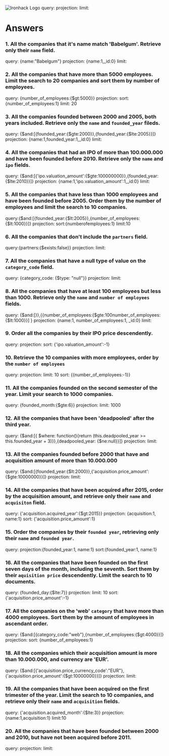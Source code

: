 ![Ironhack Logo](https://i.imgur.com/1QgrNNw.png)
query: 
projection: 
limit: 

# Answers

### 1. All the companies that it's name match 'Babelgum'. Retrieve only their `name` field.
query: {name:"Babelgum"}
projection: {name:1,_id:0}
limit: 


### 2. All the companies that have more than 5000 employees. Limit the search to 20 companies and sort them by **number of employees**.
query: {number_of_employees:{$gt:5000}}
projection: 
sort: {number_of_employees:1}
limit: 20

### 3. All the companies founded between 2000 and 2005, both years included. Retrieve only the `name` and `founded_year` fileds.
query: {$and:[{founded_year:{$gte:2000}},{founded_year:{$lte:2005}}]}
projection: {name:1,founded_year:1,_id:0}
limit: 

### 4. All the companies that had an IPO of more than 100.000.000 and have been founded before 2010. Retrieve only the `name` and `ipo` fields.
query: {$and:[{'ipo.valuation_amount':{$gte:100000000}},{founded_year:{$lte:2010}}]}
projection: {name:1,'ipo.valuation_amount':1,_id:0}
limit: 

### 5. All the companies that have less than 1000 employees and have been founded before 2005. Order them by the number of employees and limit the search to 10 companies.
query:{$and:[{founded_year:{$lt:2005}},{number_of_employees:{$lt:1000}}]} 
projection: 
sort:{numberofemployees:1}
limit:10 

### 6. All the companies that don't include the `partners` field.
query:{partners:{$exists:false}}
projection: 
limit: 

### 7. All the companies that have a null type of value on the `category_code` field.
query: {category_code: {$type: "null"}}
projection: 
limit: 

### 8. All the companies that have at least 100 employees but less than 1000. Retrieve only the `name` and `number of employees` fields.
query: {$and:[}},{{number_of_employees:{$gte:100number_of_employees:{$lt:1000}}] }
projection: {name:1, number_of_employees:1, _id:0}
limit: 

### 9. Order all the companies by their IPO price descendently.
query: 
projection: 
sort: {'ipo.valuation_amount':-1}

### 10. Retrieve the 10 companies with more employees, order by the `number of employees`
query: 
projection: 
limit: 10
sort: {{number_of_employees:-1}}

### 11. All the companies founded on the second semester of the year. Limit your search to 1000 companies.
query: {founded_month:{$gte:6}}
projection: 
limit: 1000

### 12. All the companies that have been 'deadpooled' after the third year.
query: {$and:[{ $where: function(){return (this.deadpooled_year >= this.founded_year + 3)}},{deadpooled_year: {$ne:null}}]}
projection: 
limit: 

### 13. All the companies founded before 2000 that have and acquisition amount of more than 10.000.000
query: {$and:[{founded_year:{$lt:2000}},{'acquisition.price_amount':{$gte:10000000}}]} 
projection: 
limit: 

### 14. All the companies that have been acquired after 2015, order by the acquisition amount, and retrieve only their `name` and `acquisiton` field.
query: {'acquisition.acquired_year':{$gt:2015}}
projection: {acquisition:1, name:1}
sort: {'acquisition.price_amount':1}

### 15. Order the companies by their `founded year`, retrieving only their `name` and `founded year`.
query: 
projection:{founded_year:1, name:1} 
sort:{founded_year:1, name:1}

### 16. All the companies that have been founded on the first seven days of the month, including the seventh. Sort them by their `aquisition price` descendently. Limit the search to 10 documents.
query: {founded_day:{$lte:7}}
projection: 
limit: 10
sort:{'acquisition.price_amount':-1}

### 17. All the companies on the 'web' `category` that have more than 4000 employees. Sort them by the amount of employees in ascendant order.
query: {$and:[{category_code:"web"},{number_of_employees:{$gt:4000}}]}
projection: 
sort: {number_of_employees:1}

### 18. All the companies which their acquisition amount is more than 10.000.000, and currency are 'EUR'.
query: {$and:[{'acquisition.price_currency_code':"EUR"},{'acquisition.price_amount':{$gt:10000000}}]}
projection: 
limit: 

### 19. All the companies that have been acquired on the first trimester of the year. Limit the search to 10 companies, and retrieve only their `name` and `acquisition` fields.
query: {'acquisition.acquired_month':{$lte:3}}
projection: {name:1,acquisition:1}
limit:10 

### 20. All the companies that have been founded between 2000 and 2010, but have not been acquired before 2011.
query: 
projection: 
limit: 
